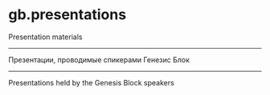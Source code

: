 # gb.presentations
Presentation materials
***
Презентации, проводимые спикерами Генезис Блок
***
Presentations held by the Genesis Block speakers
